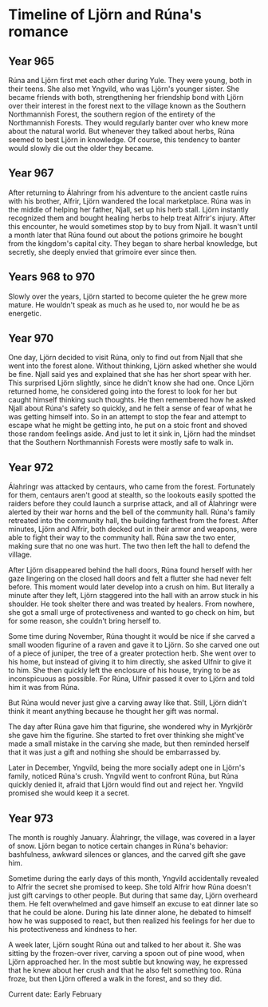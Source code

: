 # Timeline of Ljörn and Rúna's romance

## Year 965
Rúna and Ljörn first met each other during Yule. They were young, both in their teens. She also met Yngvild, who was Ljörn's younger sister. She became friends with both, strengthening her friendship bond with Ljörn over their interest in the forest next to the village known as the Southern Northmannish Forest, the southern region of the entirety of the Northmannish Forests. They would regularly banter over who knew more about the natural world. But whenever they talked about herbs, Rúna seemed to best Ljörn in knowledge. Of course, this tendency to banter would slowly die out the older they became.

## Year 967
After returning to Álahringr from his adventure to the ancient castle ruins with his brother, Alfrir, Ljörn wandered the local marketplace. Rúna was in the middle of helping her father, Njall, set up his herb stall. Ljörn instantly recognized them and bought healing herbs to help treat Alfrir's injury. After this encounter, he would sometimes stop by to buy from Njall. It wasn't until a month later that Rúna found out about the potions grimoire he bought from the kingdom's capital city. They began to share herbal knowledge, but secretly, she deeply envied that grimoire ever since then.

## Years 968 to 970
Slowly over the years, Ljörn started to become quieter the he grew more mature. He wouldn't speak as much as he used to, nor would he be as energetic.

## Year 970
One day, Ljörn decided to visit Rúna, only to find out from Njall that she went into the forest alone. Without thinking, Ljörn asked whether she would be fine. Njall said yes and explained that she has her short spear with her. This surprised Ljörn slightly, since he didn't know she had one. Once Ljörn returned home, he considered going into the forest to look for her but caught himself thinking such thoughts. He then remembered how he asked Njall about Rúna's safety so quickly, and he felt a sense of fear of what he was getting himself into. So in an attempt to stop the fear and attempt to escape what he might be getting into, he put on a stoic front and shoved those random feelings aside. And just to let it sink in, Ljörn had the mindset that the Southern Northmannish Forests were mostly safe to walk in.

## Year 972
Álahringr was attacked by centaurs, who came from the forest. Fortunately for them, centaurs aren't good at stealth, so the lookouts easily spotted the raiders before they could launch a surprise attack, and all of Álahringr were alerted by their war horns and the bell of the community hall. Rúna's family retreated into the community hall, the building farthest from the forest. After minutes, Ljörn and Alfrir, both decked out in their armor and weapons, were able to fight their way to the community hall. Rúna saw the two enter, making sure that no one was hurt. The two then left the hall to defend the village.

After Ljörn disappeared behind the hall doors, Rúna found herself with her gaze lingering on the closed hall doors and felt a flutter she had never felt before. This moment would later develop into a crush on him. But literally a minute after they left, Ljörn staggered into the hall with an arrow stuck in his shoulder. He took shelter there and was treated by healers. From nowhere, she got a small urge of protectiveness and wanted to go check on him, but for some reason, she couldn't bring herself to.

Some time during November, Rúna thought it would be nice if she carved a small wooden figurine of a raven and gave it to Ljörn. So she carved one out of a piece of juniper, the tree of a greater protection herb. She went over to his home, but instead of giving it to him directly, she asked Ulfnir to give it to him. She then quickly left the enclosure of his house, trying to be as inconspicuous as possible. For Rúna, Ulfnir passed it over to Ljörn and told him it was from Rúna.

But Rúna would never just give a carving away like that. Still, Ljörn didn't think it meant anything because he thought her gift was normal.

The day after Rúna gave him that figurine, she wondered why in Myrkjörðr she gave him the figurine. She started to fret over thinking she might've made a small mistake in the carving she made, but then reminded herself that it was just a gift and nothing she should be embarrassed by.

Later in December, Yngvild, being the more socially adept one in Ljörn's family, noticed Rúna's crush. Yngvild went to confront Rúna, but Rúna quickly denied it, afraid that Ljörn would find out and reject her. Yngvild promised she would keep it a secret.

## Year 973
The month is roughly January. Álahringr, the village, was covered in a layer of snow. Ljörn began to notice certain changes in Rúna's behavior: bashfulness, awkward silences or glances, and the carved gift she gave him.

Sometime during the early days of this month, Yngvild accidentally revealed to Alfrir the secret she promised to keep. She told Alfrir how Rúna doesn't just gift carvings to other people. But during that same day, Ljörn overheard them. He felt overwhelmed and gave himself an excuse to eat dinner late so that he could be alone. During his late dinner alone, he debated to himself how he was supposed to react, but then realized his feelings for her due to his protectiveness and kindness to her.

A week later, Ljörn sought Rúna out and talked to her about it. She was sitting by the frozen-over river, carving a spoon out of pine wood, when Ljörn approached her. In the most subtle but knowing way, he expressed that he knew about her crush and that he also felt something too. Rúna froze, but then Ljörn offered a walk in the forest, and so they did.

Current date: Early February

